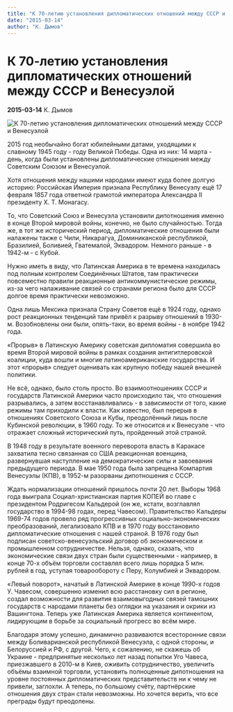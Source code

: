 ```yaml
---
title: "К 70-летию установления дипломатических отношений между СССР и Венесуэлой"
date: "2015-03-14"
author: "К. Дымов"
---
```


# К 70-летию установления дипломатических отношений между СССР и Венесуэлой

**2015-03-14** К. Дымов

![К 70-летию установления дипломатических отношений между СССР и Венесуэлой](https://encrypted-tbn1.gstatic.com/images?q=tbn:ANd9GcRutZfpfPeZf4is7YHs2LXBwFHB4cni2wbOrgpKQDj2AVPHx8JUIw)

2015 год необычайно богат юбилейными датами, уходящими к славному 1945 году - году Великой Победы. Одна из них: 14 марта - день, когда были установлены дипломатические отношения между Советским Союзом и Венесуэлой.

Хотя отношения между нашими народами имеют куда более долгую историю: Российская Империя признала Республику Венесуэлу ещё 17 февраля 1857 года ответной грамотой императора Александра II президенту Х. Т. Монагасу.

То, что Советский Союз и Венесуэла установили дипотношения именно в конце Второй мировой войны, конечно, не было случайностью. Тогда же, в тот же исторический период, дипломатические отношения были налажены также с Чили, Никарагуа, Доминиканской республикой, Бразилией, Боливией, Гватемалой, Эквадором. Немного раньше - в 1942-м - с Кубой.

Нужно иметь в виду, что Латинская Америка в те времена находилась под полным контролем Соединённых Штатов, там практически повсеместно правили реакционные антикоммунистические режимы, из-за чего налаживание связей со странами региона было для СССР долгое время практически невозможно.

Одна лишь Мексика признала Страну Советов ещё в 1924 году, однако рост реакционных тенденций там привёл к разрыву отношений в 1930-м. Возобновлены они были, опять-таки, во время войны - в ноябре 1942 года.

«Прорыв» в Латинскую Америку советская дипломатия совершила во время Второй мировой войны в рамках создания антигитлеровской коалиции, куда вошли и многие латиноамериканские государства. И этот «прорыв» следует оценивать как крупную победу нашей внешней политики.

Не всё, однако, было столь просто. Во взаимоотношениях СССР и государств Латинской Америки часто происходило так, что отношения разрывались, а затем восстанавливались - в зависимости от того, какие режимы там приходили к власти. Как известно, был перерыв в отношениях Советского Союза и Кубы, преодолённый лишь после Кубинской революции, в 1960 году. То же относится и к Венесуэле - что отражает сложный исторический путь, пройденный этой страной.

В 1948 году в результате военного переворота власть в Каракасе захватила тесно связанная со США реакционная военщина, развернувшая наступление на демократические силы и завоевания предыдущего периода. В мае 1950 года была запрещена Компартия Венесуэлы (КПВ), в 1952-м разорваны дипотношения с СССР.

Ждать нормализации отношений пришлось почти 20 лет. Выборы 1968 года выиграла Социал-христианская партия КОПЕЙ во главе с президентом Родригесом Кальдерой (он же, кстати, возглавлял государство в 1994-98 годах, перед Чавесом). Правительство Кальдеры 1969-74 годов провело ряд прогрессивных социально-экономических преобразований, легализовало КПВ и в 1970 году восстановило дипломатические отношения с нашей страной. В 1976 году был подписан советско-венесуэльский договор об экономическом и промышленном сотрудничестве. Нельзя, однако, сказать, что экономические связи двух стран были существенными - например, в конце 70-х объём торговли составлял всего лишь порядка 5 млн. рублей в год, уступая товарообороту с Перу, Колумбией и Эквадором.

«Левый поворот», начатый в Латинской Америке в конце 1990-х годов У. Чавесом, совершенно изменил всю расстановку сил в регионе, создал возможности для развития взаимовыгодных связей тамошних государств с народами планеты без оглядки на указания и окрики из Вашингтона. Теперь уже Латинская Америка является континентом, лидирующим в борьбе за социальный прогресс во всём мире.

Благодаря этому успешно, динамично развиваются всесторонние связи между Боливарианской республикой Венесуэла, с одной стороны, и Белоруссией и РФ, с другой. Чего, к сожалению, не скажешь об Украине - предпринятые несколько лет назад попытки Уго Чавеса, приезжавшего в 2010-м в Киев, оживить сотрудничество, увеличить объёмы взаимной торговли, установить полноценные дипотношения на уровне постоянных дипломатических представительств ни к чему не привели, заглохли. А теперь, по большому счёту, партнёрские отношения двух стран стали невозможны. Но хочется верить, что все преграды будут преодолены.